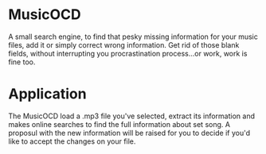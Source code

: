 # MusicOCD
A small search engine, to find that pesky missing information for your music files, add it or simply correct wrong information. Get rid of those blank fields, without interrupting you procrastination process...or work, work is fine too.


# Application
The MusicOCD load a .mp3 file you've selected, extract its information and makes online searches to find the full information about set song. A proposul with the new information will be raised for you to decide if you'd like to accept the changes on your file.
